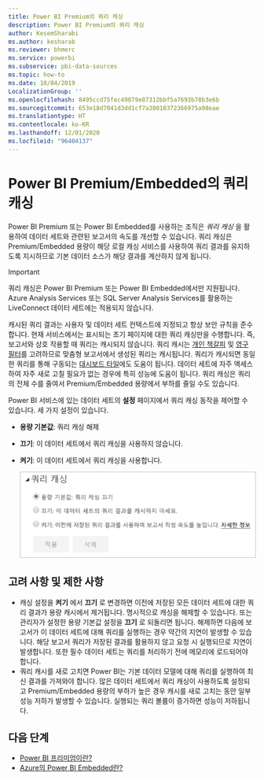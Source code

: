 ```yaml
---
title: Power BI Premium의 쿼리 캐싱
description: Power BI Premium의 쿼리 캐싱
author: KesemSharabi
ms.author: kesharab
ms.reviewer: bhmerc
ms.service: powerbi
ms.subservice: pbi-data-sources
ms.topic: how-to
ms.date: 10/04/2019
LocalizationGroup: ''
ms.openlocfilehash: 8495ccd75fec49079e87312bbf5a7693b78b3e6b
ms.sourcegitcommit: 653e18d7041d3dd1cf7a38010372366975a98eae
ms.translationtype: HT
ms.contentlocale: ko-KR
ms.lasthandoff: 12/01/2020
ms.locfileid: "96404137"
---
```

# <a name="query-caching-in-power-bi-premiumembedded"></a>Power BI Premium/Embedded의 쿼리 캐싱

Power BI Premium 또는 Power BI Embedded를 사용하는 조직은 *쿼리 캐싱* 을 활용하여 데이터 세트와 관련된 보고서의 속도를 개선할 수 있습니다. 쿼리 캐싱은 Premium/Embedded 용량이 해당 로컬 캐싱 서비스를 사용하여 쿼리 결과를 유지하도록 지시하므로 기본 데이터 소스가 해당 결과를 계산하지 않게 됩니다.

> [!IMPORTANT]
> 쿼리 캐싱은 Power BI Premium 또는 Power BI Embedded에서만 지원됩니다. Azure Analysis Services 또는 SQL Server Analysis Services를 활용하는 LiveConnect 데이터 세트에는 적용되지 않습니다.

캐시된 쿼리 결과는 사용자 및 데이터 세트 컨텍스트에 지정되고 항상 보안 규칙을 준수합니다. 현재 서비스에서는 표시되는 초기 페이지에 대한 쿼리 캐싱만을 수행합니다. 즉, 보고서와 상호 작용할 때 쿼리는 캐시되지 않습니다. 쿼리 캐시는 [개인 책갈피](../consumer/end-user-bookmarks.md#personal-bookmarks) 및 [영구 필터](https://powerbi.microsoft.com/blog/announcing-persistent-filters-in-the-service/)를 고려하므로 맞춤형 보고서에서 생성된 쿼리는 캐시됩니다. 쿼리가 캐시되면 동일한 쿼리를 통해 구동되는 [대시보드 타일](../create-reports/service-dashboard-tiles.md)에도 도움이 됩니다. 데이터 세트에 자주 액세스하여 자주 새로 고칠 필요가 없는 경우에 특히 성능에 도움이 됩니다. 쿼리 캐싱은 쿼리의 전체 수를 줄여서 Premium/Embedded 용량에서 부하를 줄일 수도 있습니다.

Power BI 서비스에 있는 데이터 세트의 **설정** 페이지에서 쿼리 캐싱 동작을 제어할 수 있습니다. 세 가지 설정이 있습니다.

- **용량 기본값**: 쿼리 캐싱 해제
- **끄기**: 이 데이터 세트에서 쿼리 캐싱을 사용하지 않습니다.
- **켜기**: 이 데이터 세트에서 쿼리 캐싱을 사용합니다.

    ![쿼리 캐싱 대화 상자](media/power-bi-query-caching/power-bi-query-3-options.png)

## <a name="considerations-and-limitations"></a>고려 사항 및 제한 사항

- 캐싱 설정을 **켜기** 에서 **끄기** 로 변경하면 이전에 저장된 모든 데이터 세트에 대한 쿼리 결과가 용량 캐시에서 제거됩니다. 명시적으로 캐싱을 해제할 수 있습니다. 또는 관리자가 설정한 용량 기본값 설정을 **끄기** 로 되돌리면 됩니다. 해제하면 다음에 보고서가 이 데이터 세트에 대해 쿼리를 실행하는 경우 약간의 지연이 발생할 수 있습니다. 해당 보고서 쿼리가 저장된 결과를 활용하지 않고 요청 시 실행되므로 지연이 발생합니다. 또한 필수 데이터 세트는 쿼리를 처리하기 전에 메모리에 로드되어야 합니다.
- 쿼리 캐시를 새로 고치면 Power BI는 기본 데이터 모델에 대해 쿼리를 실행하여 최신 결과를 가져와야 합니다. 많은 데이터 세트에서 쿼리 캐싱이 사용하도록 설정되고 Premium/Embedded 용량의 부하가 높은 경우 캐시를 새로 고치는 동안 일부 성능 저하가 발생할 수 있습니다. 실행되는 쿼리 볼륨이 증가하면 성능이 저하됩니다.

## <a name="next-steps"></a>다음 단계

* [Power BI 프리미엄이란?](../admin/service-premium-what-is.md)
* [Azure의 Power BI Embedded란?](../developer/embedded/azure-pbie-what-is-power-bi-embedded.md)
